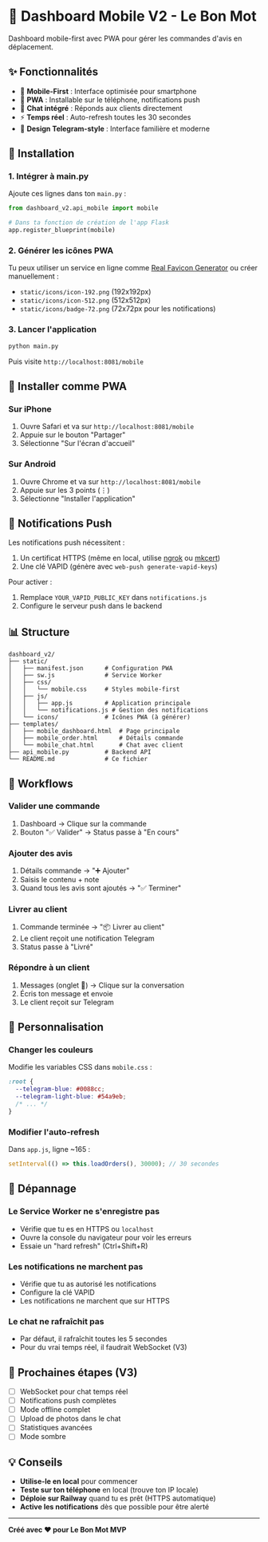 # 📱 Dashboard Mobile V2 - Le Bon Mot

Dashboard mobile-first avec PWA pour gérer les commandes d'avis en déplacement.

## ✨ Fonctionnalités

- 📱 **Mobile-First** : Interface optimisée pour smartphone
- 🔔 **PWA** : Installable sur le téléphone, notifications push
- 💬 **Chat intégré** : Réponds aux clients directement
- ⚡ **Temps réel** : Auto-refresh toutes les 30 secondes
- 🎨 **Design Telegram-style** : Interface familière et moderne

## 🚀 Installation

### 1. Intégrer à main.py

Ajoute ces lignes dans ton `main.py` :

```python
from dashboard_v2.api_mobile import mobile

# Dans ta fonction de création de l'app Flask
app.register_blueprint(mobile)
```

### 2. Générer les icônes PWA

Tu peux utiliser un service en ligne comme [Real Favicon Generator](https://realfavicongenerator.net/) ou créer manuellement :

- `static/icons/icon-192.png` (192x192px)
- `static/icons/icon-512.png` (512x512px)
- `static/icons/badge-72.png` (72x72px pour les notifications)

### 3. Lancer l'application

```bash
python main.py
```

Puis visite `http://localhost:8081/mobile`

## 📱 Installer comme PWA

### Sur iPhone
1. Ouvre Safari et va sur `http://localhost:8081/mobile`
2. Appuie sur le bouton "Partager" 
3. Sélectionne "Sur l'écran d'accueil"

### Sur Android
1. Ouvre Chrome et va sur `http://localhost:8081/mobile`
2. Appuie sur les 3 points (⋮)
3. Sélectionne "Installer l'application"

## 🔔 Notifications Push

Les notifications push nécessitent :
1. Un certificat HTTPS (même en local, utilise [ngrok](https://ngrok.com) ou [mkcert](https://github.com/FiloSottile/mkcert))
2. Une clé VAPID (génère avec `web-push generate-vapid-keys`)

Pour activer :
1. Remplace `YOUR_VAPID_PUBLIC_KEY` dans `notifications.js`
2. Configure le serveur push dans le backend

## 📊 Structure

```
dashboard_v2/
├── static/
│   ├── manifest.json      # Configuration PWA
│   ├── sw.js              # Service Worker
│   ├── css/
│   │   └── mobile.css     # Styles mobile-first
│   ├── js/
│   │   ├── app.js         # Application principale
│   │   └── notifications.js # Gestion des notifications
│   └── icons/             # Icônes PWA (à générer)
├── templates/
│   ├── mobile_dashboard.html  # Page principale
│   ├── mobile_order.html      # Détails commande
│   └── mobile_chat.html       # Chat avec client
├── api_mobile.py          # Backend API
└── README.md              # Ce fichier
```

## 🎯 Workflows

### Valider une commande
1. Dashboard → Clique sur la commande
2. Bouton "✅ Valider" → Status passe à "En cours"

### Ajouter des avis
1. Détails commande → "➕ Ajouter"
2. Saisis le contenu + note
3. Quand tous les avis sont ajoutés → "✅ Terminer"

### Livrer au client
1. Commande terminée → "📦 Livrer au client"
2. Le client reçoit une notification Telegram
3. Status passe à "Livré"

### Répondre à un client
1. Messages (onglet 💬) → Clique sur la conversation
2. Écris ton message et envoie
3. Le client reçoit sur Telegram

## 🔧 Personnalisation

### Changer les couleurs

Modifie les variables CSS dans `mobile.css` :

```css
:root {
  --telegram-blue: #0088cc;
  --telegram-light-blue: #54a9eb;
  /* ... */
}
```

### Modifier l'auto-refresh

Dans `app.js`, ligne ~165 :

```javascript
setInterval(() => this.loadOrders(), 30000); // 30 secondes
```

## 🐛 Dépannage

### Le Service Worker ne s'enregistre pas
- Vérifie que tu es en HTTPS ou `localhost`
- Ouvre la console du navigateur pour voir les erreurs
- Essaie un "hard refresh" (Ctrl+Shift+R)

### Les notifications ne marchent pas
- Vérifie que tu as autorisé les notifications
- Configure la clé VAPID
- Les notifications ne marchent que sur HTTPS

### Le chat ne rafraîchit pas
- Par défaut, il rafraîchit toutes les 5 secondes
- Pour du vrai temps réel, il faudrait WebSocket (V3)

## 🚀 Prochaines étapes (V3)

- [ ] WebSocket pour chat temps réel
- [ ] Notifications push complètes
- [ ] Mode offline complet
- [ ] Upload de photos dans le chat
- [ ] Statistiques avancées
- [ ] Mode sombre

## 💡 Conseils

- **Utilise-le en local** pour commencer
- **Teste sur ton téléphone** en local (trouve ton IP locale)
- **Déploie sur Railway** quand tu es prêt (HTTPS automatique)
- **Active les notifications** dès que possible pour être alerté

---

**Créé avec ❤️ pour Le Bon Mot MVP**


